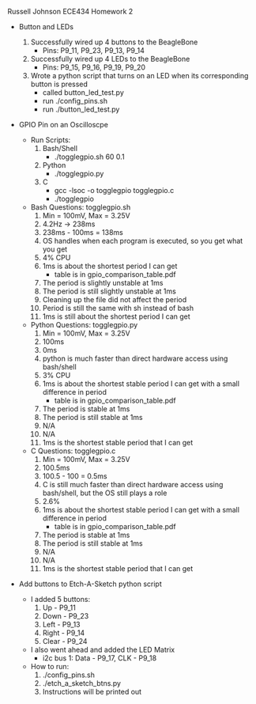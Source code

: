 Russell Johnson
ECE434 Homework 2

- Button and LEDs
	1) Successfully wired up 4 buttons to the BeagleBone
		- Pins: P9_11, P9_23, P9_13, P9_14
	2. Successfully wired up 4 LEDs to the BeagleBone
		- Pins: P9_15, P9_16, P9_19, P9_20
	3. Wrote a python script that turns on an LED when its 
	   corresponding button is pressed
		- called button_led_test.py
		- run ./config_pins.sh
		- run ./button_led_test.py

- GPIO Pin on an Oscilloscpe
	- Run Scripts:
		1. Bash/Shell
			- ./togglegpio.sh 60 0.1
		2. Python
			- ./togglegpio.py
		3. C
			- gcc -lsoc -o togglegpio togglegpio.c
			- ./togglegpio
	- Bash Questions: togglegpio.sh
		1. Min = 100mV, Max = 3.25V
		2. 4.2Hz -> 238ms
		3. 238ms - 100ms = 138ms
		4. OS handles when each program is executed, so you get what you get
		5. 4% CPU
		6. 1ms is about the shortest period I can get
			- table is in gpio_comparison_table.pdf
		7. The period is slightly unstable at 1ms
		8. The period is still slightly unstable at 1ms
		9. Cleaning up the file did not affect the period
		10. Period is still the same with sh instead of bash
		11. 1ms is still about the shortest period I can get
	 - Python Questions: togglegpio.py
	 	1. Min = 100mV, Max = 3.25V
		2. 100ms
		3. 0ms
		4. python is much faster than direct hardware access using bash/shell
		5. 3% CPU
		6. 1ms is about the shortest stable period I can get with a small difference in period
			- table is in gpio_comparison_table.pdf
		7. The period is stable at 1ms
		8. The period is still stable at 1ms
		9. N/A
		10. N/A
		11. 1ms is the shortest stable period that I can get
	- C Questions: togglegpio.c
		1. Min = 100mV, Max = 3.25V
		2. 100.5ms
		3. 100.5 - 100 = 0.5ms
		4. C is still much faster than direct hardware access using bash/shell, but the OS still plays a role
		5. 2.6%
		6. 1ms is about the shortest stable period I can get with a small difference in period
			- table is in gpio_comparison_table.pdf
		7. The period is stable at 1ms
		8. The period is still stable at 1ms
		9. N/A
		10. N/A
		11. 1ms is the shortest stable period that I can get

- Add buttons to Etch-A-Sketch python script
	- I added 5 buttons:
		1. Up - P9_11
		2. Down - P9_23
		3. Left - P9_13
		4. Right - P9_14
		5. Clear - P9_24
	- I also went ahead and added the LED Matrix
		- i2c bus 1: Data - P9_17, CLK - P9_18
	- How to run:
		1. ./config_pins.sh
		2. ./etch_a_sketch_btns.py
		3. Instructions will be printed out

